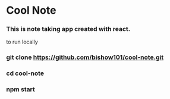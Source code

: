 # Cool Note

### This is note taking app created with react.

to run locally
### git clone https://github.com/bishow101/cool-note.git

### cd cool-note
### npm start